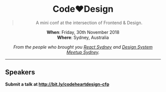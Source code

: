 <div align="center">
<h1>Code❤️Design</h1>

> A mini conf at the intersection of Frontend & Design.

**When**: Friday, 30th November 2018<br />
**Where**: Sydney, Australia

_From the people who brought you [React Sydney](https://www.meetup.com/React-Sydney/) and [Design System Meetup Sydney](http://designsystemmeetup.com/)._
</div>

---

## Speakers

**Submit a talk at http://bit.ly/codeheartdesign-cfp**
